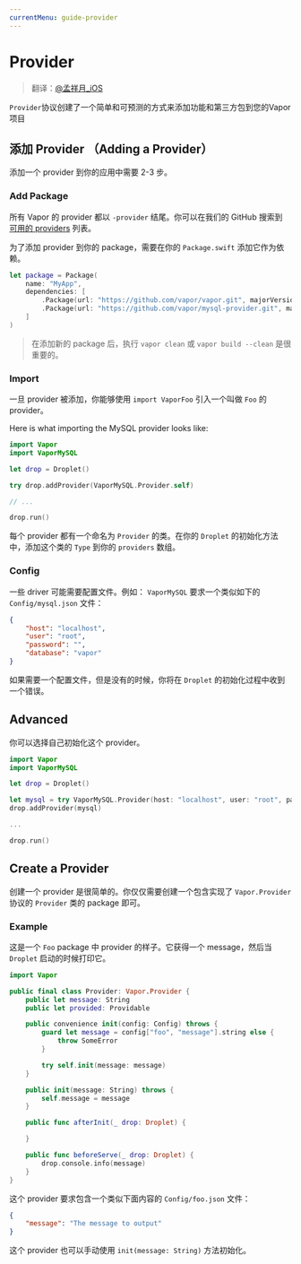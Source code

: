 ```yaml
---
currentMenu: guide-provider
---
```


# Provider

> 翻译：[@孟祥月_iOS](http://weibo.com/u/1750643861)

`Provider`协议创建了一个简单和可预测的方式来添加功能和第三方包到您的Vapor项目

## 添加 Provider （Adding a Provider）

添加一个 provider 到你的应用中需要 2-3 步。

### Add Package

所有 Vapor 的 provider 都以 `-provider` 结尾。你可以在我们的 GitHub 搜索到 [可用的 providers](https://github.com/vapor?utf8=✓&q=-provider) 列表。

为了添加 provider 到你的 package，需要在你的 `Package.swift` 添加它作为依赖。

```swift
let package = Package(
    name: "MyApp",
    dependencies: [
        .Package(url: "https://github.com/vapor/vapor.git", majorVersion: 1, minor: 0),
        .Package(url: "https://github.com/vapor/mysql-provider.git", majorVersion: 1, minor: 0)
    ]
)
```

> 在添加新的 package 后，执行 `vapor clean` 或 `vapor build --clean` 是很重要的。

### Import

一旦 provider 被添加，你能够使用 `import VaporFoo` 引入一个叫做 `Foo` 的provider。

Here is what importing the MySQL provider looks like:

```swift
import Vapor
import VaporMySQL

let drop = Droplet()

try drop.addProvider(VaporMySQL.Provider.self)

// ...

drop.run()
```

每个 provider 都有一个命名为 `Provider` 的类。在你的 `Droplet` 的初始化方法中，添加这个类的 `Type` 到你的 `providers` 数组。


### Config

一些 driver 可能需要配置文件。例如： `VaporMySQL` 要求一个类似如下的 `Config/mysql.json` 文件：

```json
{
	"host": "localhost",
	"user": "root",
	"password": "",
	"database": "vapor"
}
```

如果需要一个配置文件，但是没有的时候，你将在 `Droplet` 的初始化过程中收到一个错误。

## Advanced

你可以选择自己初始化这个 provider。

```swift
import Vapor
import VaporMySQL

let drop = Droplet()

let mysql = try VaporMySQL.Provider(host: "localhost", user: "root", password: "", database: "vapor")
drop.addProvider(mysql)

...

drop.run()
```

## Create a Provider

创建一个 provider 是很简单的。你仅仅需要创建一个包含实现了 `Vapor.Provider` 协议的 `Provider` 类的 package 即可。

### Example

这是一个 `Foo` package 中 provider 的样子。它获得一个 message，然后当 `Droplet` 启动的时候打印它。


```swift
import Vapor

public final class Provider: Vapor.Provider {
	public let message: String
    public let provided: Providable

    public convenience init(config: Config) throws {
    	guard let message = config["foo", "message"].string else {
    		throw SomeError
    	}

        try self.init(message: message)
    }

    public init(message: String) throws {
		self.message = message
    }

    public func afterInit(_ drop: Droplet) {

    }

    public func beforeServe(_ drop: Droplet) {
		drop.console.info(message)
    }
}
```

这个 provider 要求包含一个类似下面内容的 `Config/foo.json` 文件：

```json
{
	"message": "The message to output"
}
```

这个 provider 也可以手动使用 `init(message: String)` 方法初始化。
